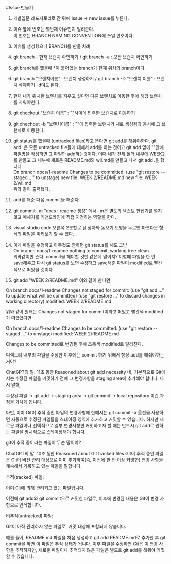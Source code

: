 #Issue 만들기    
1. 개발입문 레포지토리로 간 뒤에 issue -> new issue를 누른다.    
2. 이슈 옆에 번호는 몇번재 이슈인지 알려준다.    
    이 번호는 BRANCH NAMING CONVENTION에 쓰일 번호이다.   
3. 이슈를 생성했으니 BRANCH를 만들 차례   
4. git branch - 현재 브랜치 확인하기 / git branch -a : 모든 브랜치 확인하기   
5. git branch를 했을때 *이 붙어있는 branch가 현재 위치의 branch이다.
6. git branch "브랜치이름" : 브랜치 생성하기 / git branch -D "브랜치 이름" : 브랜치 삭제하기 -d여도 된다.
7. 현재 내가 위치한 브랜치를 지우고 싶다면 다른 브랜치로 이동한 후에 해당 브랜치를 지워야한다.
8. git checkout "브랜치 이름" : ""사이에 입력한 브랜치로 이동하기
9. git chechout -b "브랜치이름" : ""에 입력한 브랜치가 새로 생성됨과 동시에 그 브랜치로 이동한다.   
10. git status를 했을때 (untracked files)라고 뜬다면 git add를 해줘야한다. git add .은 모든 untracked file들에 대해서 add를 하는 것이고 git add 옆에 ""안에 파일명을 작성하면 그 파일만 add하는것이다. 이때 내가 전체 폴더 내부에 WEEK2를 만들고 그 내부에 새로운 README.md와 wil.md를 만들고 나서 git add .을 했더니    
On branch docs/1-readme
Changes to be committed:
  (use "git restore --staged <file>..." to unstage)
        new file:   WEEK 2/README.md
        new file:   WEEK 2/wil.md    
위와 같이 출력됐다.    

11. add를 해준 다음 commit을 해준다.   
12. git commit -m "docs : readme 생성" 에서 -m은 별도의 텍스트 편집기를 열지 않고 메세지를 커맨드라인에 직접 지정하는 역할을 한다.   
13. visual studio code 오른쪽 2분할로 된 상자와 돋보기 모양을 누르면 마크다운 형식의 파일을 미리보기 할 수 있다.   
14. 이게 파일을 수정하고 아무것도 안하면 git status를 해도 그냥   
On branch docs/1-readme
nothing to commit, working tree clean   
위와같이만 뜬다. commit을 해야할 것만 같은데 말이지? 이럴때 파일을 한 번 save해주고 다시 git status를 보면 수정하고 save해준 파일이 modified로 빨간색으로 떠있을 것이다.   
15. git add "WEEK 2/README.md" 이와 같이 한다면   
    
On branch docs/1-readme
Changes not staged for commit:
  (use "git add <file>..." to update what will be committed)
  (use "git restore <file>..." to discard changes in working directory) 
        modified:   WEEK 2/README.md
   
위와 같이 원래는 Changes not staged for commit이라고 떠있고 빨간색 modified가 떠있었다면   
   
On branch docs/1-readme
Changes to be committed:
  (use "git restore --staged <file>..." to unstage)
        modified:   WEEK 2/README.md   
   
Changes to be committed로 변경된 후에 초록색 modified로 달라진다.   
   
디렉토리 내부의 파일을 수정한 이후에는 commit 하기 위해서 항상 add를 해줘야하는거야?


ChatGPT의 말:
11초 동안 Reasoned about git add necessity
네, 기본적으로 Git에서는 수정된 파일을 커밋하기 전에 그 변경사항을 staging area에 추가해야 합니다. 다시 말해,

수정된 파일 → git add → staging area → git commit → local repository
이런 과정을 거치게 됩니다.

다만, 이미 Git이 추적 중인 파일의 변경사항에 한해서는 git commit -a 옵션을 사용하면 자동으로 수정된 파일들을 스테이징 영역에 추가하고 커밋할 수 있습니다.
하지만 새로운 파일이나 선택적으로 일부 변경사항만 커밋하고자 할 때는 반드시 git add로 원하는 파일을 명시적으로 스테이징해야 합니다.   
   
git이 추적 중이라는 파일이 무슨 말이야?


ChatGPT의 말:
10초 동안 Reasoned about Git tracked files
Git이 추적 중인 파일은 Git이 버전 관리 대상으로 이미 추가하여(즉, 이전에 한 번 이상 커밋한) 변경 사항을 계속해서 기록하고 있는 파일을 말합니다.

추적(tracked) 파일:

이미 Git에 의해 관리되고 있는 파일입니다.

이전에 git add와 git commit으로 커밋한 파일로, 이후에 변경된 내용은 Git이 변경 사항으로 인식합니다.

비추적(untracked) 파일:

Git이 아직 관리하지 않는 파일로, 커밋 대상에 포함되지 않습니다.

예를 들어, README.md 파일을 처음 생성하고 git add README.md로 추가한 후 git commit을 하면 이 파일은 추적 상태가 됩니다. 이후 파일을 수정하면 Git은 이 변경 사항을 추적하지만, 새로운 파일이나 추적되지 않은 파일은 별도로 git add를 해줘야 커밋할 수 있습니다.   
   
